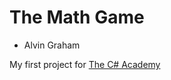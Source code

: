 # The Math Game

- Alvin Graham

My first project for [The C# Academy](https://thecsharpacademy.com/)
